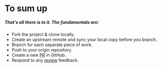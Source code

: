 # To sum up

##### That's all there is to it. The fundamentals are:

- Fork the project & clone locally.
- Create an upstream remote and sync your local copy before you branch.
- Branch for each separate piece of work.
- Push to your origin repository.
- Create a new [PR](https://github.com/Mtechnik/ManiExampi/pull/new/master) in GitHub.
- Respond to any [review](https://github.com/Mtechnik/ManiExampi/issues) feedback.
